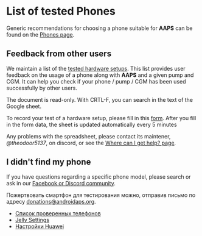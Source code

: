 # List of tested Phones

Generic recommendations for choosing a phone suitable for **AAPS** can be found on the [Phones page](../Getting-Started/Phones.md).

## Feedback from other users

We maintain a list of the [tested hardware setups](https://docs.google.com/spreadsheets/u/1/d/e/2PACX-1vScCNaIguEZVTVFAgpv1kXHdsHl3fs6xT6RB2Z1CeVJ561AvvqGwxMhlmSHk4J056gMCAQE02sAWJvT/pubhtml?gid=683363241&single=true). This list provides user feedback on the usage of a phone along with **AAPS** and a given pump and CGM. It can help you check if your phone / pump / CGM has been used successfully by other users.

The document is read-only. With CRTL-F, you can search in the text of the Google sheet.

To record your test of a hardware setup, please fill in this [form](https://docs.google.com/forms/d/e/1FAIpQLSfoGKLYEx4aUAJ5RWL3xLJeNdmRyxtXmDzpGhuU3Rfcj2H_Jw/viewform). After you fill in the form data, the sheet is updated automatically every 5 minutes

Any problems with the spreadsheet, please contact its maintener, *@theodoor5137*, on discord, or see the [Where can I get help? page](../GettingHelp/WhereCanIGetHelp.md).

## I didn't find my phone

If you have questions regarding a specific phone model, please search or ask in our [Facebook or Discord community](../GettingHelp/WhereCanIGetHelp.md).

Пожертвовать смартфон для тестирования можно, отправив письмо по адресу [donations@androidaps.org](mailto:donations@androidaps.org).

- [Список проверенных телефонов](../CompatiblePhones/ListOfTestedPhones.md)
- [Jelly Settings](../CompatiblePhones/Jelly.md)
- [Настройки Huawei](../CompatiblePhones/Huawei.md)